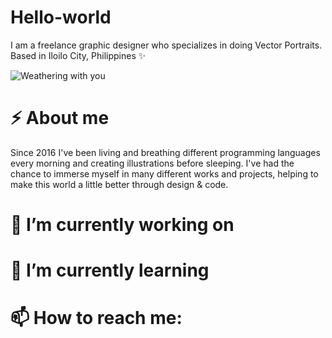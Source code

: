 # Hello-world 

I am a freelance graphic designer who specializes in doing Vector Portraits.
Based in Iloilo City, Philippines ✨

![Weathering with you](https://media1.tenor.com/images/bcb760ae97dc97e7d6855fe2694e345f/tenor.gif)

# ⚡ About me
Since 2016 I've been living and breathing different programming languages every morning and creating illustrations before sleeping. 
I've had the chance to immerse myself in many different works and projects, helping to make this world a little better through design & code.

# 🔭 I’m currently working on 

# 🌱 I’m currently learning 

# 📫 How to reach me:




<!--
**ayrrajane/ayrrajane** is a ✨ _special_ ✨ repository because its `README.md` (this file) appears on your GitHub profile.

Here are some ideas to get you started:

- 🔭 I’m currently working on ...
- 🌱 I’m currently learning ...
- 👯 I’m looking to collaborate on ...
- 🤔 I’m looking for help with ...
- 💬 Ask me about ...
- 📫 How to reach me: ...
- 😄 Pronouns: ...
- ⚡ Fun fact: ...
-->
